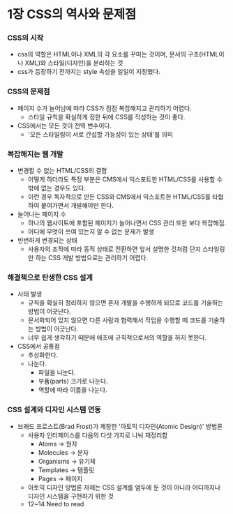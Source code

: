 # 1장 CSS의 역사와 문제점
### CSS의 시작
- css의 역할은 HTML이나 XML의 각 요소를 꾸미는 것이며, 문서의 구조(HTML이나 XML)와 스타일(디자인)을 분리하는 것
- css가 등장하기 전까지는 style 속성을 일일이 지정했다.

### CSS의 문제점
- 페이지 수가 늘어남에 따라 CSS가 점점 복잡해지고 관리하기 어렵다.
    - 스타일 규칙을 확실하게 정한 뒤에 CSS를 작성하는 것이 좋다.
- CSS에서는 모든 것이 전역 번수이다.
    - '모든 스타일링이 서로 간섭할 가능성이 있는 상태'를 의미

### 복잡해지는 웹 개발
- 변경할 수 없는 HTML/CSS의 결합
    - 어떻게 하더라도 특정 부분은 CMS에서 익스포트한 HTML/CSS를 사용할 수밖에 없는 경우도 있다.
    - 이런 경우 독자적으로 만든 CSS와 CMS에서 익스포트한 HTML/CSS를 타협하여 붙여가면서 개발해야만 한다.
- 늘어나는 페이지 수
    - 하나의 웹사이트에 포함된 페이지가 늘어나면서 CSS 관리 또한 보다 복잡해짐.
    - 어디에 무엇이 쓰여 있는지 알 수 없는 문제가 발생
- 빈번하게 변경되는 상태
    - 사용자의 조작에 따라 동적 상태로 전환하면 앞서 설명한 것처럼 단지 스타일링만 하는 CSS 개발 방법으로는 관리하기 어렵다.

### 해결책으로 탄생한 CSS 설계
- 사태 발생
    - 규칙을 확실히 정리하지 않으면 혼자 개발을 수행하게 되므로 코드를 기술하는 방법이 어긋난다.
    - 문서화되어 있지 않으면 다른 사람과 협력해서 작업을 수행할 때 코드를 기술하는 방법이 어긋난다.
    - 너무 쉽게 생각하기 때문에 애초에 규칙적으로서의 역할을 하지 못한다.
- CSS에서 공통점
    - 추상화한다.
    - 나눈다.
        - 파일을 나눈다.
        - 부품(parts) 크기로 나눈다.
        - 역할에 따라 이름을 나눈다.

### CSS 설계와 디자인 시스템 연동
- 브래드 프로스트(Brad Frost)가 제창한 '아토믹 디자인(Atomic Design)' 방법론
    - 사용자 인터페이스를 다음의 다섯 가지로 나눠 재정리함
        - Atoms -> 원자
        - Molecules -> 분자
        - Organisms -> 유기체
        - Templates -> 템플릿
        - Pages -> 페이지
    - 아토믹 디자인 방법론 자체는 CSS 설계를 염두에 둔 것이 아니라 어디까지나 디자인 시스템을 구현하기 위한 것
    - 12~14 Need to read